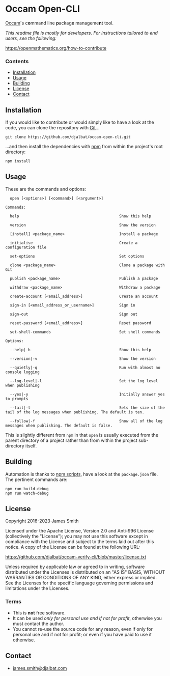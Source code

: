# Occam Open-CLI

[Occam](https://github.com/djalbat/occam)'s c**o**mmand line **p**ackag**e** manageme**n**t tool.

*This readme file is mostly for developers. For instructions tailored to end users, see the following:*

https://openmathematics.org/how-to-contribute

### Contents

- [Installation](#installation)
- [Usage](#usage)
- [Building](#building)
- [License](#license)
- [Contact](#contact)

## Installation

If you would like to contribute or would simply like to have a look at the code, you can clone the repository with [Git](https://git-scm.com/)...

    git clone https://github.com/djalbat/occam-open-cli.git

...and then install the dependencies with [npm](https://www.npmjs.com/) from within the project's root directory:

    npm install

## Usage

These are the commands and options:

```
  open [<options>] [<command>] [<argument>]

Commands:

  help                                            Show this help
  
  version                                         Show the version

  [install] <package_name>                        Install a package

  initialise                                      Create a configuration file

  set-options                                     Set options 

  clone <package_name>                            Clone a package with Git

  publish <package_name>                          Publish a package

  withdraw <package_name>                         Withdraw a package

  create-account [<email_address>]                Create an account
   
  sign-in [<email_address_or_username>]           Sign in 

  sign-out                                        Sign out 
 
  reset-password [<email_address>]                Reset password 

  set-shell-commands                              Set shell commands 

Options:

  --help|-h                                       Show this help

  --version|-v                                    Show the version

  --quietly|-q                                    Run with almost no console logging

  --log-level|-l                                  Set the log level when publishing
  
  --yes|-y                                        Initially answer yes to prompts

  --tail|-t                                       Sets the size of the tail of the log messages when publishing. The default is ten. 

  --follow|-f                                     Show all of the log messages when publishing. The default is false.
```

This is slightly different from `npm` in that `open` is usually executed from the parent directory of a project rather than from within the project sub-directory itself.

## Building

Automation is thanks to [npm scripts](https://docs.npmjs.com/misc/scripts), have a look at the `package.json` file. The pertinent commands are:

    npm run build-debug
    npm run watch-debug

## License

Copyright 2016-2023 James Smith

Licensed under the Apache License, Version 2.0 and Anti-996 License (collectively the "License"); you may not use this software except in compliance with the License and subject to the terms laid out after this notice. A copy of the License can be found at the following URL:

https://github.com/djalbat/occam-verify-cli/blob/master/license.txt

Unless required by applicable law or agreed to in writing, software distributed under the Licenses is distributed on an "AS IS" BASIS, WITHOUT WARRANTIES OR CONDITIONS OF ANY KIND, either express or implied. See the Licenses for the specific language governing permissions and limitations under the Licenses.

### Terms

* This is **not** free software.
* It can be used *only for personal use and if not for profit*, otherwise you must contact the author.
* You cannot re-use the source code for any reason, even if only for personal use and if not for profit; or even if you have paid to use it otherwise.

## Contact

* james.smith@djalbat.com

